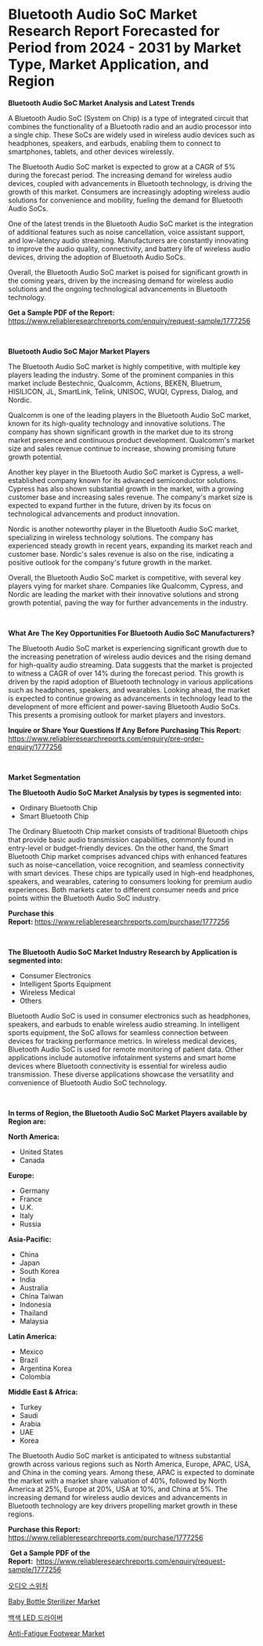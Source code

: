 <p><h1>Bluetooth Audio SoC Market Research Report Forecasted for Period from 2024 -  2031 by Market Type, Market Application, and Region</h1></p><p><strong>Bluetooth Audio SoC Market Analysis and Latest Trends</strong></p>
<p><p>A Bluetooth Audio SoC (System on Chip) is a type of integrated circuit that combines the functionality of a Bluetooth radio and an audio processor into a single chip. These SoCs are widely used in wireless audio devices such as headphones, speakers, and earbuds, enabling them to connect to smartphones, tablets, and other devices wirelessly.</p><p>The Bluetooth Audio SoC market is expected to grow at a CAGR of 5% during the forecast period. The increasing demand for wireless audio devices, coupled with advancements in Bluetooth technology, is driving the growth of this market. Consumers are increasingly adopting wireless audio solutions for convenience and mobility, fueling the demand for Bluetooth Audio SoCs.</p><p>One of the latest trends in the Bluetooth Audio SoC market is the integration of additional features such as noise cancellation, voice assistant support, and low-latency audio streaming. Manufacturers are constantly innovating to improve the audio quality, connectivity, and battery life of wireless audio devices, driving the adoption of Bluetooth Audio SoCs.</p><p>Overall, the Bluetooth Audio SoC market is poised for significant growth in the coming years, driven by the increasing demand for wireless audio solutions and the ongoing technological advancements in Bluetooth technology.</p></p>
<p><strong>Get a Sample PDF of the Report:&nbsp;</strong> <a href="https://www.reliableresearchreports.com/enquiry/request-sample/1777256">https://www.reliableresearchreports.com/enquiry/request-sample/1777256</a></p>
<p>&nbsp;</p>
<p><strong>Bluetooth Audio SoC Major Market Players</strong></p>
<p><p>The Bluetooth Audio SoC market is highly competitive, with multiple key players leading the industry. Some of the prominent companies in this market include Bestechnic, Qualcomm, Actions, BEKEN, Bluetrum, HISILICON, JL, SmartLink, Telink, UNISOC, WUQI, Cypress, Dialog, and Nordic.</p><p>Qualcomm is one of the leading players in the Bluetooth Audio SoC market, known for its high-quality technology and innovative solutions. The company has shown significant growth in the market due to its strong market presence and continuous product development. Qualcomm's market size and sales revenue continue to increase, showing promising future growth potential.</p><p>Another key player in the Bluetooth Audio SoC market is Cypress, a well-established company known for its advanced semiconductor solutions. Cypress has also shown substantial growth in the market, with a growing customer base and increasing sales revenue. The company's market size is expected to expand further in the future, driven by its focus on technological advancements and product innovation.</p><p>Nordic is another noteworthy player in the Bluetooth Audio SoC market, specializing in wireless technology solutions. The company has experienced steady growth in recent years, expanding its market reach and customer base. Nordic's sales revenue is also on the rise, indicating a positive outlook for the company's future growth in the market.</p><p>Overall, the Bluetooth Audio SoC market is competitive, with several key players vying for market share. Companies like Qualcomm, Cypress, and Nordic are leading the market with their innovative solutions and strong growth potential, paving the way for further advancements in the industry.</p></p>
<p>&nbsp;</p>
<p><strong>What Are The Key Opportunities For Bluetooth Audio SoC Manufacturers?</strong></p>
<p><p>The Bluetooth Audio SoC market is experiencing significant growth due to the increasing penetration of wireless audio devices and the rising demand for high-quality audio streaming. Data suggests that the market is projected to witness a CAGR of over 14% during the forecast period. This growth is driven by the rapid adoption of Bluetooth technology in various applications such as headphones, speakers, and wearables. Looking ahead, the market is expected to continue growing as advancements in technology lead to the development of more efficient and power-saving Bluetooth Audio SoCs. This presents a promising outlook for market players and investors.</p></p>
<p><strong>Inquire or Share Your Questions If Any Before Purchasing This Report:</strong> <a href="https://www.reliableresearchreports.com/enquiry/pre-order-enquiry/1777256">https://www.reliableresearchreports.com/enquiry/pre-order-enquiry/1777256</a></p>
<p>&nbsp;</p>
<p><strong>Market Segmentation</strong></p>
<p><strong>The Bluetooth Audio SoC Market Analysis by types is segmented into:</strong></p>
<p><ul><li>Ordinary Bluetooth Chip</li><li>Smart Bluetooth Chip</li></ul></p>
<p><p>The Ordinary Bluetooth Chip market consists of traditional Bluetooth chips that provide basic audio transmission capabilities, commonly found in entry-level or budget-friendly devices. On the other hand, the Smart Bluetooth Chip market comprises advanced chips with enhanced features such as noise-cancellation, voice recognition, and seamless connectivity with smart devices. These chips are typically used in high-end headphones, speakers, and wearables, catering to consumers looking for premium audio experiences. Both markets cater to different consumer needs and price points within the Bluetooth Audio SoC industry.</p></p>
<p><strong>Purchase this Report:&nbsp;</strong><a href="https://www.reliableresearchreports.com/purchase/1777256">https://www.reliableresearchreports.com/purchase/1777256</a></p>
<p>&nbsp;</p>
<p><strong>The Bluetooth Audio SoC Market Industry Research by Application is segmented into:</strong></p>
<p><ul><li>Consumer Electronics</li><li>Intelligent Sports Equipment</li><li>Wireless Medical</li><li>Others</li></ul></p>
<p><p>Bluetooth Audio SoC is used in consumer electronics such as headphones, speakers, and earbuds to enable wireless audio streaming. In intelligent sports equipment, the SoC allows for seamless connection between devices for tracking performance metrics. In wireless medical devices, Bluetooth Audio SoC is used for remote monitoring of patient data. Other applications include automotive infotainment systems and smart home devices where Bluetooth connectivity is essential for wireless audio transmission. These diverse applications showcase the versatility and convenience of Bluetooth Audio SoC technology.</p></p>
<p>&nbsp;</p>
<p><strong>In terms of Region, the Bluetooth Audio SoC Market Players available by Region are:</strong></p>
<p>
    <p> <strong> North America: </strong>
        <ul>
            <li>United States</li>
            <li>Canada</li>
        </ul>
        </p> 
    <p> <strong> Europe: </strong>
        <ul>
            <li>Germany</li>
            <li>France</li>
            <li>U.K.</li>
            <li>Italy</li>
            <li>Russia</li>
        </ul>
        </p> 
    <p> <strong> Asia-Pacific: </strong>
        <ul>
            <li>China</li>
            <li>Japan</li>
            <li>South Korea</li>
            <li>India</li>
            <li>Australia</li>
            <li>China Taiwan</li>
            <li>Indonesia</li>
            <li>Thailand</li>
            <li>Malaysia</li>
        </ul>
        </p> 
    <p> <strong> Latin America: </strong>
        <ul>
            <li>Mexico</li>
            <li>Brazil</li>
            <li>Argentina Korea</li>
            <li>Colombia</li>
        </ul>
        </p> 
    <p> <strong> Middle East & Africa: </strong>
        <ul>
            <li>Turkey</li>
            <li>Saudi</li>
            <li>Arabia</li>
            <li>UAE</li>
            <li>Korea</li>
        </ul>
    </p>
    </p>
<p><p>The Bluetooth Audio SoC market is anticipated to witness substantial growth across various regions such as North America, Europe, APAC, USA, and China in the coming years. Among these, APAC is expected to dominate the market with a market share valuation of 40%, followed by North America at 25%, Europe at 20%, USA at 10%, and China at 5%. The increasing demand for wireless audio devices and advancements in Bluetooth technology are key drivers propelling market growth in these regions.</p></p>
<p><strong>Purchase this Report: </strong><a href="https://www.reliableresearchreports.com/purchase/1777256">https://www.reliableresearchreports.com/purchase/1777256</a></p>
<p>&nbsp;<strong>Get a Sample PDF of the Report:&nbsp;&nbsp;</strong><a href="https://www.reliableresearchreports.com/enquiry/request-sample/1777256">https://www.reliableresearchreports.com/enquiry/request-sample/1777256</a></p>
<p><strong></strong></p>
<p><p><a href="https://github.com/Elenrrera7685/Market-Research-Report-List-1/blob/main/36949688913.md">오디오 스위치</a></p><p><a href="https://github.com/jerrycopelandthomaswsqd8q/Market-Research-Report-List-2/blob/main/baby-bottle-sterilizer-market.md">Baby Bottle Sterilizer Market</a></p><p><a href="https://github.com/sammyUltyylrich9067856/Market-Research-Report-List-1/blob/main/98109218914.md">백색 LED 드라이버</a></p><p><a href="https://github.com/yoshih12/Market-Research-Report-List-2/blob/main/anti-fatigue-footwear-market.md">Anti-Fatigue Footwear Market</a></p></p>